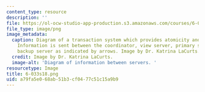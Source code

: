 ```yaml
---
content_type: resource
description: ''
file: https://ol-ocw-studio-app-production.s3.amazonaws.com/courses/6-033-computer-system-engineering-spring-2018/a79fa5e068ab51b3cf0477c51c15a9b9_6-033s18.png
file_type: image/png
image_metadata:
  caption: Diagram of a transaction system which provides atomicity and isolation.
    Information is sent between the coordinator, view server, primary server, and
    backup server as indicated by arrows. Image by Dr. Katrina LaCurts.
  credit: Image by Dr. Katrina LaCurts.
  image-alt: 'Diagram of information between servers. '
resourcetype: Image
title: 6-033s18.png
uid: a79fa5e0-68ab-51b3-cf04-77c51c15a9b9
---
```

